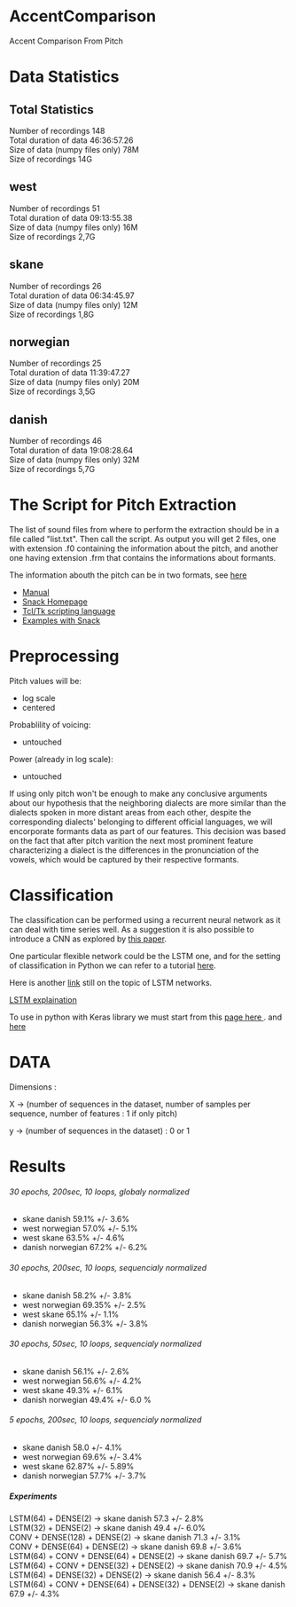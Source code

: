 # AccentComparison
Accent Comparison From Pitch

# Data Statistics
## Total Statistics
Number of recordings  148</br>
Total duration of data 46:36:57.26</br>
Size of data (numpy files only)  78M	</br>
Size of recordings 14G	</br>
## west
Number of recordings  51</br>
Total duration of data 09:13:55.38</br>
Size of data (numpy files only) 16M	</br>
Size of recordings 2,7G	</br>
## skane
Number of recordings  26</br>
Total duration of data 06:34:45.97</br>
Size of data (numpy files only) 12M	</br>
Size of recordings 1,8G	</br>
## norwegian
Number of recordings  25</br>
Total duration of data 11:39:47.27</br>
Size of data (numpy files only) 20M	</br>
Size of recordings 3,5G	</br>
## danish
Number of recordings  46</br>
Total duration of data 19:08:28.64</br>
Size of data (numpy files only) 32M	</br>
Size of recordings 5,7G	</br>

# The Script for Pitch Extraction

The list of sound files from where to perform the extraction should be in a file called "list.txt".
Then call the script. As output you will get 2 files, one with extension .f0 containing the information about the pitch, and another one having extension .frm that contains the informations about formants.

The information abouth the pitch can be in two formats, see [here](http://www.speech.kth.se/snack/man/snack2.2/tcl-man.html#spitch)


 - [Manual](http://www.speech.kth.se/snack/man/snack2.2/tcl-man.html)
 - [Snack Homepage](http://www.speech.kth.se/snack/)
 - [Tcl/Tk scripting language](https://www.tcl.tk/software/tcltk/)
 - [Examples with Snack](https://www.speech.kth.se/snack/tutorial.html#gettingstarted)

# Preprocessing

Pitch values will be:
 - log scale
 - centered

Probablility of voicing:
 - untouched
 
Power (already in log scale):
 - untouched

If using only pitch won't be enough to make any conclusive arguments about our hypothesis that the neighboring dialects are more similar than the dialects spoken in more distant areas from each other, despite the corresponding dialects' belonging to different official languages, we will encorporate formants data as part of our features. This decision was based on the fact that after pitch varition the next most prominent feature characterizing a dialect is the differences in the pronunciation of the vowels, which would be captured by their respective formants.

# Classification

The classification can be performed using a recurrent neural network as it can deal with time series well. As a suggestion it is also possible to introduce a CNN as explored by [this paper](https://ieeexplore.ieee.org/document/8141873).

One particular flexible network could be the LSTM one, and for the setting of classification in Python we can refer to a tutorial [here](https://machinelearningmastery.com/sequence-classification-lstm-recurrent-neural-networks-python-keras/). 

Here is another [link](https://datascience.stackexchange.com/questions/32341/what-is-the-best-method-for-classification-of-time-series-datashould-i-use-lstm) still on the topic of LSTM networks.

[LSTM explaination](http://colah.github.io/posts/2015-08-Understanding-LSTMs/)

To use in python with Keras library we must start from this [page here ](https://keras.io/getting-started/sequential-model-guide/).
and [here](https://keras.io/layers/recurrent/)



# DATA

Dimensions : 

X -> (number of sequences in the dataset, number of samples per sequence, number of features : 1 if only pitch)

y -> (number of sequences in the dataset) : 0 or 1


# Results

###### 30 epochs, 200sec, 10 loops, globaly normalized

 - skane danish 			59.1% +/- 3.6% </br>
 - west norwegian		57.0% +/- 5.1% 	<!--previously 58.8% +/- 4.5% (20 epoch, 5 loops) --></br>
 - west skane 				63.5% +/- 4.6% </br>
 - danish norwegian 67.2% +/- 6.2%</br>

###### 30 epochs, 200sec, 10 loops, sequencialy normalized


 - skane danish 			58.2% +/- 3.8%</br>
 - west norwegian		69.35%  +/- 2.5%</br>
 - west skane	65.1%  +/- 1.1%</br>
 - danish norwegian 56.3% +/- 3.8%</br>
 

###### 30 epochs, 50sec, 10 loops, sequencialy normalized


 - skane danish 			56.1% +/- 2.6%</br>
 - west norwegian		56.6%  +/- 4.2%</br>
 - west skane	49.3%  +/- 6.1%</br>      
 - danish norwegian 49.4% +/- 6.0 %</br>
 
 ###### 5 epochs, 200sec, 10 loops, sequencialy normalized
 
 - skane danish 58.0 +/- 4.1%	</br>
 - west norwegian		69.6%  +/- 3.4% </br>
 - west skane  62.87% +/- 5.89% </br>
 - danish norwegian 57.7% +/- 3.7%</br>
 
 
 ##### Experiments
LSTM(64) + DENSE(2) -> skane danish 57.3 +/- 2.8%	</br>
LSTM(32) + DENSE(2) -> skane danish 49.4 +/- 6.0%	</br>
CONV + DENSE(128) + DENSE(2) -> skane danish 71.3 +/- 3.1%	</br>
CONV + DENSE(64) + DENSE(2) -> skane danish 69.8 +/- 3.6%	</br>
LSTM(64) + CONV + DENSE(64) + DENSE(2) -> skane danish 69.7 +/- 5.7%	</br>
LSTM(64) + CONV + DENSE(32) + DENSE(2) -> skane danish 70.9 +/- 4.5%	</br>
LSTM(64) + DENSE(32) + DENSE(2) -> skane danish 56.4 +/- 8.3%	</br>
LSTM(64) + CONV + DENSE(64) + DENSE(32) + DENSE(2) -> skane danish 67.9 +/- 4.3%	</br>

